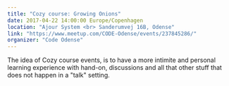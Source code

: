 ```yaml
---
title: "Cozy course: Growing Onions"
date: 2017-04-22 14:00:00 Europe/Copenhagen
location: "Ajour System <br> Sanderumvej 16B, Odense"
link: "https://www.meetup.com/CODE-Odense/events/237845286/"
organizer: "Code Odense"
---
```

The idea of Cozy course events, is to have a more intimite and personal learning experience with hand-on, discussions and all that other stuff that does not happen in a "talk" setting.

